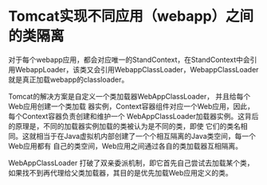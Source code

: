 # Tomcat实现不同应用（webapp）之间的类隔离
对于每个webapp应用，都会对应唯一的StandContext，在StandContext中会引用WebappLoader，该类又会引用WebappClassLoader，WebappClassLoader就是真正加载webapp的classloader。

Tomcat的解决方案是自定义一个类加载器WebAppClassLoader， 并且给每个Web应用创建一个类加载 器实例，Context容器组件对应一个Web应用，因此，每个Context容器负责创建和维护一个 WebAppClassLoader加载器实例。这背后的原理是，不同的加载器实例加载的类被认为是不同的类，即使 它们的类名相同。这就相当于在Java虚拟机内部创建了一个个相互隔离的Java类空间，每一个Web应用都有 自己的类空间，Web应用之间通过各自的类加载器互相隔离。

WebAppClassLoader 打破了双亲委派机制，即它首先自己尝试去加载某个类，如果找不到再代理给父类加载器，其目的是优先加载Web应用定义的类。